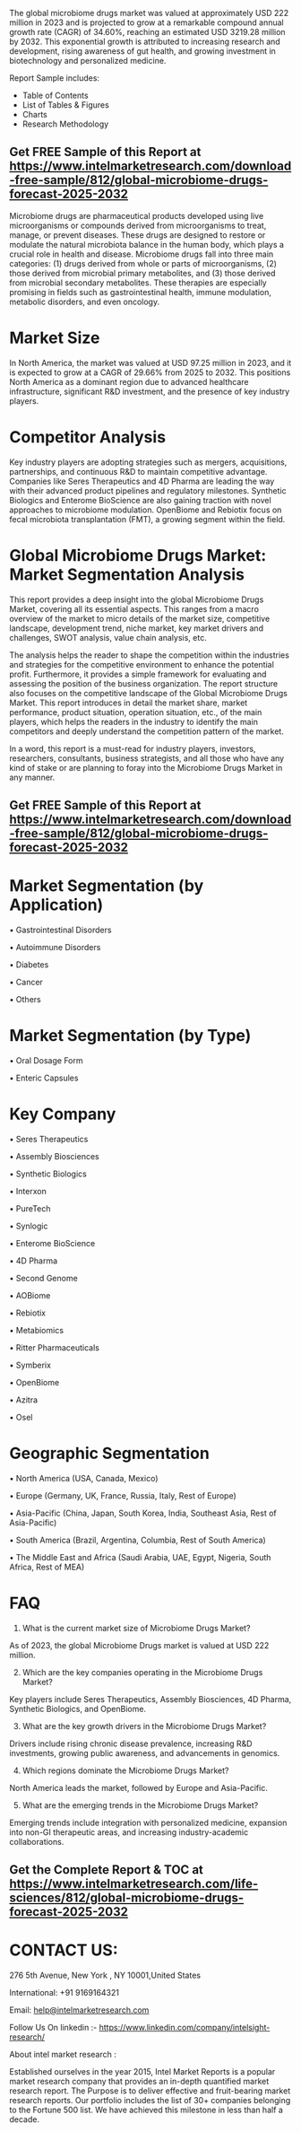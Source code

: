 The global microbiome drugs market was valued at approximately USD 222 million in 2023 and is projected to grow at a remarkable compound annual growth rate (CAGR) of 34.60%, reaching an estimated USD 3219.28 million by 2032. This exponential growth is attributed to increasing research and development, rising awareness of gut health, and growing investment in biotechnology and personalized medicine.

 
Report Sample includes:
- Table of Contents
- List of Tables & Figures
- Charts
- Research Methodology


Get FREE Sample of this Report at https://www.intelmarketresearch.com/download-free-sample/812/global-microbiome-drugs-forecast-2025-2032
-

Microbiome drugs are pharmaceutical products developed using live microorganisms or compounds derived from microorganisms to treat, manage, or prevent diseases. These drugs are designed to restore or modulate the natural microbiota balance in the human body, which plays a crucial role in health and disease. Microbiome drugs fall into three main categories: (1) drugs derived from whole or parts of microorganisms, (2) those derived from microbial primary metabolites, and (3) those derived from microbial secondary metabolites. These therapies are especially promising in fields such as gastrointestinal health, immune modulation, metabolic disorders, and even oncology.

Market Size
=
In North America, the market was valued at USD 97.25 million in 2023, and it is expected to grow at a CAGR of 29.66% from 2025 to 2032. This positions North America as a dominant region due to advanced healthcare infrastructure, significant R&D investment, and the presence of key industry players.

Competitor Analysis
=
Key industry players are adopting strategies such as mergers, acquisitions, partnerships, and continuous R&D to maintain competitive advantage. Companies like Seres Therapeutics and 4D Pharma are leading the way with their advanced product pipelines and regulatory milestones. Synthetic Biologics and Enterome BioScience are also gaining traction with novel approaches to microbiome modulation. OpenBiome and Rebiotix focus on fecal microbiota transplantation (FMT), a growing segment within the field.

Global Microbiome Drugs Market: Market Segmentation Analysis
=
This report provides a deep insight into the global Microbiome Drugs Market, covering all its essential aspects. This ranges from a macro overview of the market to micro details of the market size, competitive landscape, development trend, niche market, key market drivers and challenges, SWOT analysis, value chain analysis, etc.

The analysis helps the reader to shape the competition within the industries and strategies for the competitive environment to enhance the potential profit. Furthermore, it provides a simple framework for evaluating and assessing the position of the business organization. The report structure also focuses on the competitive landscape of the Global Microbiome Drugs Market. This report introduces in detail the market share, market performance, product situation, operation situation, etc., of the main players, which helps the readers in the industry to identify the main competitors and deeply understand the competition pattern of the market.

In a word, this report is a must-read for industry players, investors, researchers, consultants, business strategists, and all those who have any kind of stake or are planning to foray into the Microbiome Drugs Market in any manner.


Get FREE Sample of this Report at https://www.intelmarketresearch.com/download-free-sample/812/global-microbiome-drugs-forecast-2025-2032
-

Market Segmentation (by Application)
=
•	Gastrointestinal Disorders

•	Autoimmune Disorders

•	Diabetes

•	Cancer

•	Others

Market Segmentation (by Type)
=
•	Oral Dosage Form

•	Enteric Capsules

Key Company
=

•	Seres Therapeutics

•	Assembly Biosciences

•	Synthetic Biologics

•	Interxon

•	PureTech

•	Synlogic

•	Enterome BioScience

•	4D Pharma

•	Second Genome

•	AOBiome

•	Rebiotix

•	Metabiomics

•	Ritter Pharmaceuticals

•	Symberix

•	OpenBiome

•	Azitra

•	Osel


Geographic Segmentation
=
•	North America (USA, Canada, Mexico)


•	Europe (Germany, UK, France, Russia, Italy, Rest of Europe)

•	Asia-Pacific (China, Japan, South Korea, India, Southeast Asia, Rest of Asia-Pacific)

•	South America (Brazil, Argentina, Columbia, Rest of South America)

•	The Middle East and Africa (Saudi Arabia, UAE, Egypt, Nigeria, South Africa, Rest of MEA)

FAQ
=
1. What is the current market size of Microbiome Drugs Market?

As of 2023, the global Microbiome Drugs market is valued at USD 222 million.

2. Which are the key companies operating in the Microbiome Drugs Market?

Key players include Seres Therapeutics, Assembly Biosciences, 4D Pharma, Synthetic Biologics, and OpenBiome.

3. What are the key growth drivers in the Microbiome Drugs Market?

Drivers include rising chronic disease prevalence, increasing R&D investments, growing public awareness, and advancements in genomics.

4. Which regions dominate the Microbiome Drugs Market?

North America leads the market, followed by Europe and Asia-Pacific.

5. What are the emerging trends in the Microbiome Drugs Market?

Emerging trends include integration with personalized medicine, expansion into non-GI therapeutic areas, and increasing industry-academic collaborations.

Get the Complete Report & TOC at https://www.intelmarketresearch.com/life-sciences/812/global-microbiome-drugs-forecast-2025-2032
-
CONTACT US:
=
276 5th Avenue, New York , NY 10001,United States

International: +91 9169164321

Email: help@intelmarketresearch.com

Follow Us On linkedin :- https://www.linkedin.com/company/intelsight-research/

About intel market research :

Established ourselves in the year 2015, Intel Market Reports is a popular market research company that provides an in-depth quantified market research report. The Purpose is to deliver effective and fruit-bearing market research reports. Our portfolio includes the list of 30+ companies belonging to the Fortune 500 list. We have achieved this milestone in less than half a decade.
